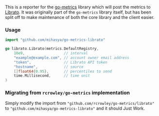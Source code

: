 This is a reporter for the [go-metrics](https://github.com/rcrowley/go-metrics)
library which will post the metrics to [Librato](https://www.librato.com/). It
was originally part of the `go-metrics` library itself, but has been split off
to make maintenance of both the core library and the client easier.

### Usage

```go
import "github.com/mihasya/go-metrics-librato"

go librato.Librato(metrics.DefaultRegistry,
    10e9,                  // interval
    "example@example.com", // account owner email address
    "token",               // Librato API token
    "hostname",            // source
    []float64{0.95},       // percentiles to send
    time.Millisecond,      // time unit
)
```

### Migrating from `rcrowley/go-metrics` implementation

Simply modify the import from `"github.com/rcrowley/go-metrics/librato"` to
`"github.com/mihasya/go-metrics-librato"` and it should Just Work.
